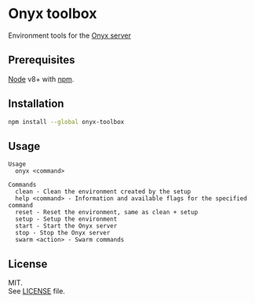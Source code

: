 # Onyx toolbox

Environment tools for the [Onyx server](https://github.com/MainframeHQ/onyx-server)

## Prerequisites

[Node](https://nodejs.org/en/) v8+ with [npm](https://www.npmjs.com/).

## Installation

```sh
npm install --global onyx-toolbox
```

## Usage

```
Usage
  onyx <command>

Commands
  clean - Clean the environment created by the setup
  help <command> - Information and available flags for the specified command
  reset - Reset the environment, same as clean + setup
  setup - Setup the environment
  start - Start the Onyx server
  stop - Stop the Onyx server
  swarm <action> - Swarm commands
```

## License

MIT.\
See [LICENSE](LICENSE) file.
